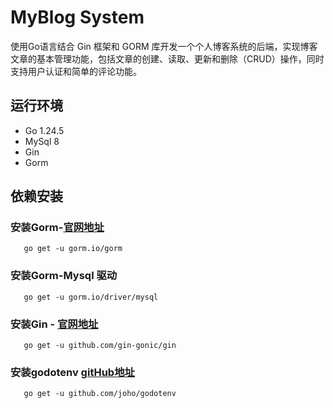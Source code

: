 # MyBlog System

使用Go语言结合 Gin 框架和 GORM 库开发一个个人博客系统的后端，实现博客文章的基本管理功能，包括文章的创建、读取、更新和删除（CRUD）操作，同时支持用户认证和简单的评论功能。

## 运行环境
- Go 1.24.5
- MySql 8
- Gin
- Gorm

## 依赖安装
### 安装Gorm-[官网地址](https://gorm.io/zh_CN/docs/)
```shell
   go get -u gorm.io/gorm
```
### 安装Gorm-Mysql 驱动
```shell
   go get -u gorm.io/driver/mysql
```
### 安装Gin - [官网地址](https://gin-gonic.com/zh-cn/docs/)
```shell
   go get -u github.com/gin-gonic/gin
```
### 安装godotenv [gitHub地址](https://github.com/joho/godotenv)
```shell
   go get -u github.com/joho/godotenv
```